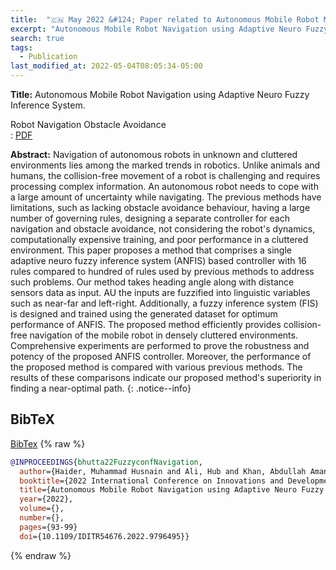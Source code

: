 ```yaml
---
title:  "🇨🇳 May 2022 &#124; Paper related to Autonomous Mobile Robot Navigation is accepted at IDITR, 2022."
excerpt: "Autonomous Mobile Robot Navigation using Adaptive Neuro Fuzzy Inference System."
search: true
tags: 
  - Publication
last_modified_at: 2022-05-04T08:05:34-05:00
---
```


**Title:** Autonomous Mobile Robot Navigation using Adaptive Neuro Fuzzy Inference System.

 <span class='keywords' rel='tag'>Robot Navigation</span> <span class='keywords' rel='tag'>Obstacle Avoidance</span><br><i class="fas fa-link"></i> : <a class='page__taxonomy-item ' href='https://ieeexplore.ieee.org/document/9796495'><i class='fas fa-file-pdf' aria-hidden='true'></i> PDF</a>

**Abstract:** Navigation of autonomous robots in unknown and cluttered environments lies among the marked trends in robotics. Unlike animals and humans, the collision-free movement of a robot is challenging and requires processing complex information. An autonomous robot needs to cope with a large amount of uncertainty while navigating. The previous methods have limitations, such as lacking obstacle avoidance behaviour, having a large number of governing rules, designing a separate controller for each navigation and obstacle avoidance, not considering the robot's dynamics, computationally expensive training, and poor performance in a cluttered environment. This paper proposes a method that comprises a single adaptive neuro fuzzy inference system (ANFIS) based controller with 16 rules compared to hundred of rules used by previous methods to address such problems. Our method takes heading angle along with distance sensors data as input. AU the inputs are fuzzified into linguistic variables such as near-far and left-right. Additionally, a fuzzy inference system (FIS) is designed and trained using the generated dataset for optimum performance of ANFIS. The proposed method efficiently provides collision-free navigation of the mobile robot in densely cluttered environments. Comprehensive experiments are performed to prove the robustness and potency of the proposed ANFIS controller. Moreover, the performance of the proposed method is compared with various previous methods. The results of these comparisons indicate our proposed method's superiority in finding a near-optimal path.
{: .notice--info}

## BibTeX
<a class="page__taxonomy-item " href="/assets/bibtex/fuzzyconf.bib"><i class="fas fa-download"></i> BibTex</a>
{% raw %}
```bib
@INPROCEEDINGS{bhutta22FuzzyconfNavigation,
  author={Haider, Muhammad Husnain and Ali, Hub and Khan, Abdullah Aman and Zheng, Hao and Bhutta, M. Usman Maqbool and Usman, Shaban and Zhi, Pengpeng and Wang, Zhonglai},
  booktitle={2022 International Conference on Innovations and Development of Information Technologies and Robotics (IDITR)}, 
  title={Autonomous Mobile Robot Navigation using Adaptive Neuro Fuzzy Inference System},
  year={2022},
  volume={},
  number={},
  pages={93-99}
  doi={10.1109/IDITR54676.2022.9796495}}
```
{% endraw %}
